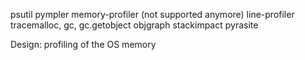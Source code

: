 psutil
pympler
memory-profiler (not supported anymore)
line-profiler
tracemalloc, gc, gc.getobject
objgraph
stackimpact
pyrasite

Design:
profiling of the OS memory